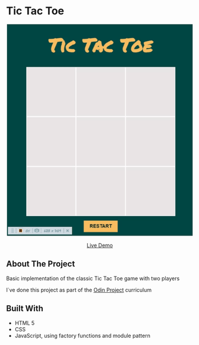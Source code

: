 # Tic Tac Toe

<p align="center">
    <img src="./img/demo.gif" width="500" alt="Game demo">
</p>

<p align="center">
<a href="https://noasalgado.github.io/Tic-Tac-Toe/">Live Demo </a>
</p>

## About The Project

Basic implementation of the classic Tic Tac Toe game with two players

I`ve done this project as part of the [Odin Project](https://www.theodinproject.com/lessons/node-path-javascript-tic-tac-toe) curriculum

## Built With

-   HTML 5
-   CSS
-   JavaScript, using factory functions and module pattern
